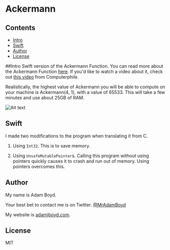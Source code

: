 # Ackermann

## Contents
* [Intro](#intro)
* [Swift](#swift)
* [Author](#author)
* [License](#license)


##Intro
Swift version of the Ackermann Function. You can read more about the Ackermann Function [here](https://en.wikipedia.org/wiki/Ackermann_function). If you'd like to watch a video about it, check out [this video](https://www.youtube.com/watch?v=i7sm9dzFtEI) from Computerphile.

Realistically, the highest value of Ackermann you will be able to compute on your machine is Ackermann(4, 1), with a value of 65533. This will take a few minutes and use about 25GB of RAM.

![Alt text](https://raw.githubusercontent.com/MrAdamBoyd/ackermann/master/RAM%20Usage%20SS.png)

## Swift
I made two modifications to the program when translating it from C.

1) Using `Int32`. This is to save memory.

2) Using `UnsafeMutablePointer`s. Calling this program without using pointers quickly causes it to crash and run out of memory. Using pointers overcomes this.

## Author
My name is Adam Boyd.

Your best bet to contact me is on Twitter. [@MrAdamBoyd](https://twitter.com/MrAdamBoyd)

My website is [adamjboyd.com](http://www.adamjboyd.com).

## License
MIT
